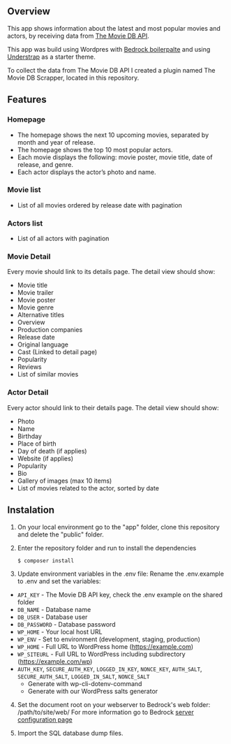 ## Overview

<p>This app shows information about the latest and most popular movies and actors, by receiving data from <a href="https://developers.themoviedb.org/3">The Movie DB API</a>.</p>

<p>This app was build using Wordpres with <a href="https://roots.io/bedrock/">Bedrock boilerpalte</a> and using <a href="https://understrap.com/">Understrap</a> as a starter theme.

<p>To collect the data from The Movie DB API I created a plugin named The Movie DB Scrapper, located in this repository.

## Features
<h3>Homepage</h3>

- The homepage shows the next 10 upcoming movies, separated by month and year of release.
- The homepage shows the top 10 most popular actors.
- Each movie displays the following: movie poster, movie title, date of release, and genre.
- Each actor displays the actor’s photo and name.
<h3>Movie list</h3>

- List of all movies ordered by release date with pagination
<h3>Actors list</h3>

- List of all actors with pagination

<h3>Movie Detail</h3>
<p>Every movie should link to its details page.
The detail view should show:</p>

- Movie title
- Movie trailer
- Movie poster
- Movie genre
- Alternative titles
- Overview
- Production companies
- Release date
- Original language
- Cast (Linked to detail page)
- Popularity
- Reviews
- List of similar movies

<h3>Actor Detail</h3>
<p>Every actor should link to their details page.
The detail view should show:</p>

- Photo
- Name
- Birthday
- Place of birth
- Day of death (if applies)
- Website (if applies)
- Popularity
- Bio
- Gallery of images (max 10 items)
- List of movies related to the actor, sorted by date
	
## Instalation
1. On your local environment go to the "app" folder, clone this repository and delete the "public" folder.

2. Enter the repository folder and run to install the dependencies

   ```sh
   $ composer install
   ```

3. Update environment variables in the .env file:
  Rename the .env.example to .env and set the variables:
- `API_KEY` - The Movie DB API key, check the .env example on the shared folder
- `DB_NAME` - Database name
- `DB_USER` - Database user
- `DB_PASSWORD` - Database password
- `WP_HOME` - Your local host URL
- `WP_ENV` - Set to environment (development, staging, production)
- `WP_HOME` - Full URL to WordPress home (https://example.com)
- `WP_SITEURL` - Full URL to WordPress including subdirectory (https://example.com/wp)
- `AUTH_KEY`, `SECURE_AUTH_KEY`, `LOGGED_IN_KEY`, `NONCE_KEY`, `AUTH_SALT`, `SECURE_AUTH_SALT`, `LOGGED_IN_SALT`, `NONCE_SALT`
  - Generate with wp-cli-dotenv-command
  - Generate with our WordPress salts generator

4. Set the document root on your webserver to Bedrock's web folder: /path/to/site/web/ 
For more information go to Bedrock <a href="https://roots.io/docs/bedrock/master/server-configuration">server configuration page</a>

5. Import the SQL database dump files.
